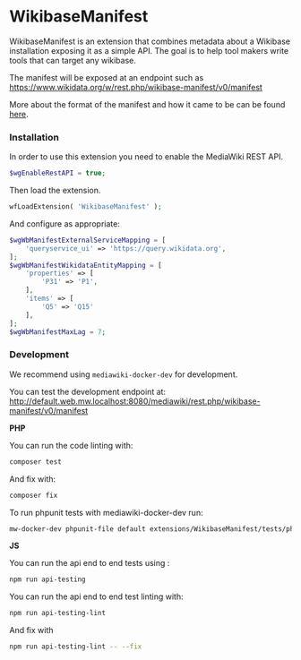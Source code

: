 # WikibaseManifest

WikibaseManifest is an extension that combines metadata about a Wikibase installation exposing it as a simple API.
The goal is to help tool makers write tools that can target any wikibase.

The manifest will be exposed at an endpoint such as https://www.wikidata.org/w/rest.php/wikibase-manifest/v0/manifest

More about the format of the manifest and how it came to be can be found [here](/docs/manifest_output_format.md).

### Installation

In order to use this extension you need to enable the MediaWiki REST API.

```php
$wgEnableRestAPI = true;
```

Then load the extension.

```php
wfLoadExtension( 'WikibaseManifest' );
```

And configure as appropriate:

```php
$wgWbManifestExternalServiceMapping = [
	'queryservice_ui' => 'https://query.wikidata.org',
];
$wgWbManifestWikidataEntityMapping = [
	'properties' => [
		'P31' => 'P1',
	],
	'items' => [
		'Q5' => 'Q15'
	],
];
$wgWbManifestMaxLag = 7;
```

### Development

We recommend using `mediawiki-docker-dev` for development.

You can test the development endpoint at:
http://default.web.mw.localhost:8080/mediawiki/rest.php/wikibase-manifest/v0/manifest

**PHP**

You can run the code linting with:
```sh
composer test
```

And fix with:
```sh
composer fix
```

To run phpunit tests with mediawiki-docker-dev run:
```sh
mw-docker-dev phpunit-file default extensions/WikibaseManifest/tests/phpunit/
```

**JS**

You can run the api end to end tests using :
```sh
npm run api-testing
```

You can run the api end to end test linting with:
```sh
npm run api-testing-lint
```

And fix with
```sh
npm run api-testing-lint -- --fix
```
